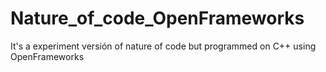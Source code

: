 # Nature_of_code_OpenFrameworks
 It's a experiment versión of nature of code but programmed on C++ using OpenFrameworks
